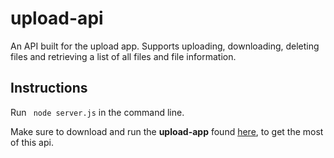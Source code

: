 # upload-api
An API built for the upload app. Supports uploading, downloading, deleting files and retrieving a list of all files and file information.

## Instructions

Run ``` node server.js``` in the command line.

Make sure to download and run the **upload-app** found [here](https://github.com/adarean5/upload-app), to get the most of this api.
